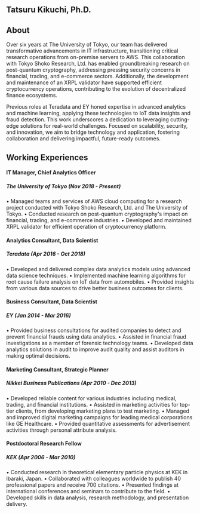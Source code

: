 ## Tatsuru Kikuchi, Ph.D.

## About
Over six years at The University of Tokyo, our team has delivered transformative advancements in IT infrastructure, transitioning critical research operations from on-premise servers to AWS. This collaboration with Tokyo Shoko Research, Ltd. has enabled groundbreaking research on post-quantum cryptography, addressing pressing security concerns in financial, trading, and e-commerce sectors. Additionally, the development and maintenance of an XRPL validator have supported efficient cryptocurrency operations, contributing to the evolution of decentralized finance ecosystems. 

Previous roles at Teradata and EY honed expertise in advanced analytics and machine learning, applying these technologies to IoT data insights and fraud detection. This work underscores a dedication to leveraging cutting-edge solutions for real-world challenges. Focused on scalability, security, and innovation, we aim to bridge technology and application, fostering collaboration and delivering impactful, future-ready outcomes.

## Working Experiences
#### IT Manager, Chief Analytics Officer
##### The University of Tokyo (Nov 2018 - Present)
• Managed teams and services of AWS cloud computing for a research project conducted with Tokyo Shoko Research, Ltd. and The University of Tokyo.
• Conducted research on post-quantum cryptography's impact on financial, trading, and e-commerce industries.
• Developed and maintained XRPL validator for efficient operation of cryptocurrency platform. 

#### Analytics Consultant, Data Scientist
##### Teradata (Apr 2016 - Oct 2018)
• Developed and delivered complex data analytics models using advanced data science techniques.
• Implemented machine learning algorithms for root cause failure analysis on IoT data from automobiles.
• Provided insights from various data sources to drive better business outcomes for clients.

#### Business Consultant, Data Scientist
##### EY (Jan 2014 - Mar 2016)
• Provided business consultations for audited companies to detect and prevent financial frauds using data analytics.
• Assisted in financial fraud investigations as a member of forensic technology teams.
• Developed data analytics solutions in audit to improve audit quality and assist auditors in making optimal decisions.

#### Marketing Consultant, Strategic Planner
##### Nikkei Business Publications (Apr 2010 - Dec 2013)
• Developed reliable content for various industries including medical, trading, and financial institutions.
• Assisted in marketing activities for top-tier clients, from developing marketing plans to test marketing.
• Managed and improved digital marketing campaigns for leading medical corporations like GE Healthcare.
• Provided quantitative assessments for advertisement activities through personal attribute analysis.

#### Postdoctoral Research Fellow
##### KEK (Apr 2006 - Mar 2010)
• Conducted research in theoretical elementary particle physics at KEK in Ibaraki, Japan.
• Collaborated with colleagues worldwide to publish 40 professional papers and receive 700 citations.
• Presented findings at international conferences and seminars to contribute to the field.
• Developed skills in data analysis, research methodology, and presentation delivery.



   
